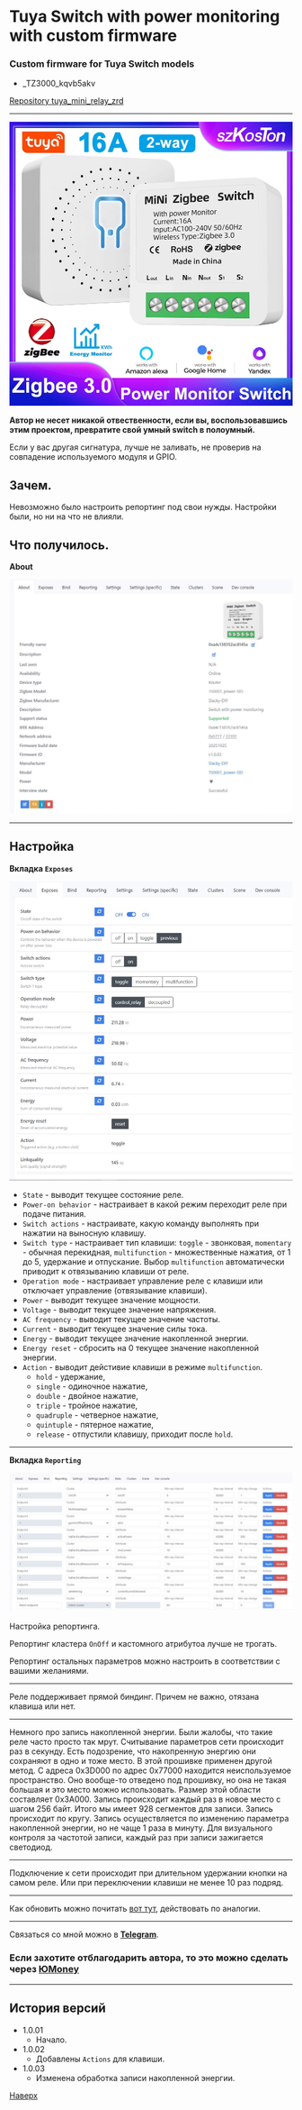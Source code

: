# <a id="Top">Tuya Switch with power monitoring with custom firmware</a>

### Custom firmware for Tuya Switch models

- _TZ3000_kqvb5akv

[Repository tuya_mini_relay_zrd](https://github.com/slacky1965/tuya_mini_relay_zrd)

---

<img src="doc/images/mini_relay.jpg"/>

**Автор не несет никакой отвественности, если вы, воспользовавшись этим проектом, превратите свой умный switch в полоумный.**

Если у вас другая сигнатура, лучше не заливать, не проверив на совпадение используемого модуля и GPIO.

## Зачем. 

Невозможно было настроить репортинг под свои нужды. Настройки были, но ни на что не влияли.

## Что получилось. 

**About**

<img src="doc/images/about.jpg"/>

---

## <a id="settings">Настройка</a>

**Вкладка `Exposes`**

<img src="doc/images/exposes.jpg"/>

- `State` - выводит текущее состояние реле.
- `Power-on behavior` - настраивает в какой режим переходит реле при подаче питания.
- `Switch actions` - настраивате, какую команду выполнять при нажатии на выносную клавишу.
- `Switch type` - настраивает тип клавиши: `toggle` - звонковая, `momentary` - обычная перекидная, `multifunction` - множественные нажатия, от 1 до 5, удержание и отпускание. Выбор `multifunction` автоматически приводит к отвязыванию клавиши от реле.
- `Operation mode` - настраивает управление реле с клавиши или отключает управление (отвязывание клавиши).
- `Power` - выводит текущее значение мощности.
- `Voltage` - выводит текущее значение напряжения.
- `AC frequency` - выводит текущее значение частоты.
- `Current` - выводит текущее значение силы тока.
- `Energy` - выводит текущее значение накопленной энергии.
- `Energy reset` - сбросить на 0 текущее значение накопленной энергии.
- `Action` - выводит дейстивие клавиши в режиме `multifunction`.
	- `hold` - удержание,
	- `single` - одиночное нажатие,
	- `double` - двойное нажатие,
	- `triple` - тройное нажатие,
	- `quadruple` - четверное нажатие,
	- `quintuple` - пятерное нажатие,
	- `release` - отпустили клавишу, приходит после `hold`.

---

**Вкладка `Reporting`**

<img src="doc/images/reporting.jpg"/>

Настройка репортинга.

Репортинг кластера `OnOff` и кастомного атрибутоа лучше не трогать.

Репортинг остальных параметров можно настроить в соответствии с вашими желаниями. 

---

Реле поддерживает прямой биндинг. Причем не важно, отязана клавиша или нет.

---

Немного про запись накопленной энергии. Были жалобы, что такие реле часто просто так мрут. Считывание параметров сети происходит раз в секунду. Есть подозрение, что накопренную энергию они сохраняют в одно и тоже место. В этой прошивке применен другой метод. С адреса 0x3D000 по адрес 0x77000 находится неиспользуемое пространство. Оно вообще-то отведено под прошивку, но она не такая большая и это место можно использовать. Размер этой области составляет 0x3A000. Запись происходит каждый раз в новое место с шагом 256 байт. Итого мы имеет 928 сегментов для записи. Запись происходит по кругу. Запись осуществляется по изменению параметра накопленной энергии, но не чаще 1 раза в минуту. Для визуального контроля за частотой записи, каждый раз при записи зажигается светодиод.

---

Подключение к сети происходит при длительном удержании кнопки на самом реле. Или при переключении клавиши не менее 10 раз подряд.

---

Как обновить можно почитать [вот тут](https://github.com/slacky1965/ts0201_tz3000_zed/blob/main/README_rus.md#%D0%BA%D0%B0%D0%BA-%D0%BE%D0%B1%D0%BD%D0%BE%D0%B2%D0%B8%D1%82%D1%8C), действовать по аналогии.

---

Связаться со мной можно в **[Telegram](https://t.me/slacky1965)**.

### Если захотите отблагодарить автора, то это можно сделать через [ЮMoney](https://yoomoney.ru/to/4100118300223495)

---

## История версий
- 1.0.01
	- Начало.
- 1.0.02
	- Добавлены `Actions` для клавиши.
- 1.0.03
	- Изменена обработка записи накопленной энергии.
	

[Наверх](#Top)


